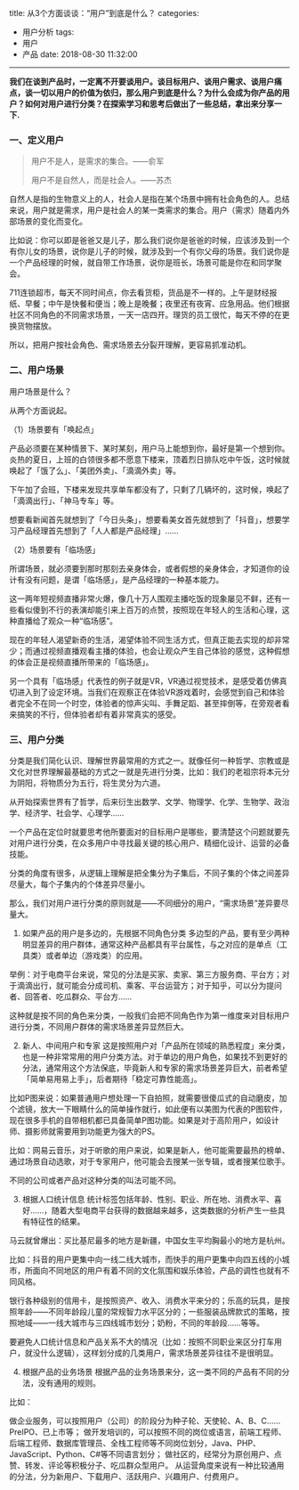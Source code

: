 title: 从3个方面谈谈：“用户”到底是什么？
categories:
  - 用户分析
tags: 
  - 用户
  - 产品
date: 2018-08-30 11:32:00
---
**我们在谈到产品时，一定离不开要谈用户。谈目标用户、谈用户需求、谈用户痛点，谈一切以用户的价值为依归，那么用户到底是什么？为什么会成为你产品的用户？如何对用户进行分类？在探索学习和思考后做出了一些总结，拿出来分享一下.**

### 一、定义用户

> 用户不是人，是需求的集合。——俞军
>
> 用户不是自然人，而是社会人。——苏杰
>

自然人是指的生物意义上的人，社会人是指在某个场景中拥有社会角色的人。总结来说，用户就是需求，用户是社会人的某一类需求的集合。用户（需求）随着内外部场景的变化而变化。

比如说：你可以即是爸爸又是儿子，那么我们说你是爸爸的时候，应该涉及到一个有你儿女的场景，说你是儿子的时候，就涉及到一个有你父母的场景。我们说你是一个产品经理的时候，就自带工作场景，说你是班长，场景可能是你在和同学聚会。

711连锁超市，每天不同时间点，你去看货柜，货品是不一样的。上午是财经报纸、早餐；中午是快餐和便当；晚上是晚餐；夜里还有夜宵、应急用品。他们根据社区不同角色的不同需求场景，一天一店四开。理货的员工很忙，每天不停的在更换货物摆放。

所以，把用户按社会角色、需求场景去分裂开理解，更容易抓准动机。

### 二、用户场景

用户场景是什么？

从两个方面说起。

（1）场景要有「唤起点」

产品必须要在某种情景下、某时某刻，用户马上能想到你，最好是第一个想到你。炎热的夏日，上班的白领很多都不愿意下楼来，顶着烈日排队吃中午饭，这时候就唤起了「饿了么」、「美团外卖」、「滴滴外卖」等。

下午加了会班，下楼来发现共享单车都没有了，只剩了几辆坏的，这时候，唤起了「滴滴出行」、「神马专车」等。

想要看新闻首先就想到了「今日头条」，想要看美女首先就想到了「抖音」，想要学习产品经理首先想到了「人人都是产品经理」……

（2）场景要有「临场感」

所谓场景，就必须要到那时那刻去亲身体会，或者假想的亲身体会，才知道你的设计有没有问题，是谓「临场感」，是产品经理的一种基本能力。

这一两年短视频直播非常火爆，像几十万人围观主播吃饭的现象屡见不鲜，还有一些看似傻到不行的表演却能引来上百万的点赞，按照现在年轻人的生活和心理，这种直播给了观众一种“临场感”。

现在的年轻人渴望新奇的生活，渴望体验不同生活方式，但真正能去实现的却非常少；而通过视频直播观看主播的体验，也会让观众产生自己体验的感觉，这种假想的体会正是视频直播所带来的「临场感」。

另一个具有「临场感」代表性的例子就是VR，VR通过视觉技术，是感受着仿佛真切进入到了设定环境。当我们在观察正在体验VR游戏着时，会感觉到自己和体验者完全不在同一个时空，体验者的惊声尖叫、手舞足蹈、甚至摔倒等，在旁观者看来搞笑的不行，但体验者却有着非常真实的感受。

### 三、用户分类

分类是我们简化认识、理解世界最常用的方式之一。就像任何一种哲学、宗教或是文化对世界理解最基础的方式之一就是先进行分类，比如：我们的老祖宗将本元分为阴阳，将物质分为五行，将生灵分为六道。

从开始探索世界有了哲学，后来衍生出数学、文学、物理学、化学、生物学、政治学、经济学、社会学、心理学……

一个产品在定位时就要思考他所要面对的目标用户是哪些，要清楚这个问题就要先对用户进行分类，在众多用户中寻找最关键的核心用户、精细化设计、运营的必备技能。

分类的角度有很多，从逻辑上理解是把全集分为子集后，不同子集的个体之间差异尽量大，每个子集内的个体差异尽量小。

那么，我们对用户进行分类的原则就是——不同细分的用户，“需求场景”差异要尽量大。

1. 如果产品的用户是多边的，先根据不同角色分类
多边型的产品，要有至少两种明显差异的用户群体，通常这种产品都具有平台属性，与之对应的是单点（工具类）或者单边（游戏类）的应用。

举例：对于电商平台来说，常见的分法是买家、卖家、第三方服务商、平台方；对于滴滴出行，就可能会分成司机、乘客、平台运营方；对于知乎，可以分为提问者、回答者、吃瓜群众、平台方……

这种就是按不同的角色来分类，一般我们会把不同角色作为第一维度来对目标用户进行分类，不同用户群体的需求场景差异显然巨大。

2. 新人、中间用户和专家
这是按照用户对「产品所在领域的熟悉程度」来分类，也是一种非常常用的用户分类方法。对于单边的用户角色，如果找不到更好的分法，通常用这个方法保底，毕竟新人和专家的需求场景差异巨大，前者希望「简单易用易上手」，后者期待「稳定可靠性能高」。

比如P图来说：如果普通用户想处理一下自拍照，就需要很傻瓜式的自动磨皮，加个滤镜，放大一下眼睛什么的简单操作就行，如此便有以美图为代表的P图软件，现在很多手机的自带相机都已具备简单P图功能。如果是对于高阶用户，如设计师、摄影师就需要用到功能更为强大的PS。

比如：网易云音乐，对于听歌的用户来说，如果是新人，他可能需要最热的榜单、通过场景自动选歌，对于专家用户，他可能会去搜某一张专辑，或者搜某位歌手。

不同的公司或者产品对这种分类的叫法可能不同。

3. 根据人口统计信息
统计标签包括年龄、性别、职业、所在地、消费水平、喜好……，随着大型电商平台获得的数据越来越多，这类数据的分析产生一些具有特征性的结果。

马云就曾爆出：买比基尼最多的地方是新疆，中国女生平均胸最小的地方是杭州。

比如：抖音的用户更集中向一线二线大城市，而快手的用户更集中向四五线的小城市，所面向不同地区的用户有着不同的文化氛围和娱乐体验，产品的调性也就有不同风格。

银行各种级别的信用卡，是按照资产、收入、消费水平来分的；乐高的玩具，是按照年龄——不同年龄段儿童的常规智力水平区分的；一些服装品牌款式的策略，按照地域——一线大城市与三四线城市划分；奶粉，不同的年龄段……等等。

要避免人口统计信息和产品关系不大的情况（比如：按照不同职业来区分打车用户，就没什么逻辑），这样划分成的几类用户，需求场景差异往往不是很明显。

4. 根据产品的业务场景
根据产品的业务场景来分，这一类不同的产品有不同的分法，没有通用的规则。

比如：

做企业服务，可以按照用户（公司）的阶段分为种子轮、天使轮、A、B、C……PreIPO、已上市等；
做开发培训的，可以按照不同的岗位或语言，前端工程师、后端工程师、数据库管理员、全栈工程师等不同岗位划分，Java、PHP、JavaScript、Python、C#等不同语言划分；
做社区的，经常分为原创用户、点赞、转发、评论等积极分子、吃瓜群众型用户。
从运营角度来说有一种比较通用的分法，分为新用户、下载用户、活跃用户、兴趣用户、付费用户。